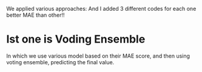 We applied various approaches: 
And I added 3 different codes for each one better MAE than other!!

 # Ist one is Voding Ensemble
In which we use various model based on their MAE score, and then using voting ensemble, predicting the final value.
